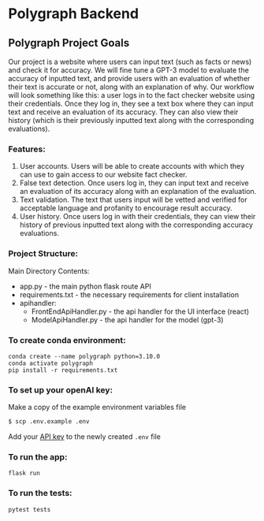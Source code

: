 # Polygraph Backend

## Polygraph Project Goals
Our project is a website where users can input text (such as facts or news) and check it for accuracy. We will fine tune a GPT-3 model to evaluate the accuracy of inputted text, and provide users with an evaluation of whether their text is accurate or not, along with an explanation of why. Our workflow will look something like this: a user logs in to the fact checker website using their credentials. Once they log in, they see a text box where they can input text and receive an evaluation of its accuracy. They can also view their history (which is their previously inputted text along with the corresponding evaluations).

### Features:
1. User accounts. Users will be able to create accounts with which they can use to gain access to our website fact checker.
2. False text detection. Once users log in, they can input text and receive an evaluation of its accuracy along with an explanation of the evaluation.
3. Text validation. The text that users input will be vetted and verified for acceptable language and profanity to encourage result accuracy.
4. User history. Once users log in with their credentials, they can view their history of previous inputted text along with the corresponding accuracy evaluations.

### Project Structure:
Main Directory Contents:
- app.py - the main python flask route API
- requirements.txt - the necessary requirements for client installation
- apihandler:
  - FrontEndApiHandler.py - the api handler for the UI interface (react)
  - ModelApiHandler.py - the api handler for the model (gpt-3)

### To create conda environment:
```
conda create --name polygraph python=3.10.0
conda activate polygraph
pip install -r requirements.txt
```

### To set up your openAI key:
Make a copy of the example environment variables file
   ```bash
   $ scp .env.example .env
   ```
Add your [API key](https://beta.openai.com/account/api-keys) to the newly created `.env` file

### To run the app:

```
flask run
```

### To run the tests:
```
pytest tests
```

